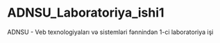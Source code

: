 # ADNSU_Laboratoriya_ishi1
 ADNSU - Veb texnologiyaları və sistemləri fənnindən 1-ci laboratoriya işi
